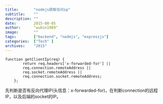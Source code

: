 ```yaml
---
title:       "nodejs获取访问ip"
subtitle:    ""
description: ""
date:        2015-08-05
author:      "wubin1989"
image:       ""
tags:        ["backend", "nodejs", "expressjs"]
categories:  ["Tech" ]
archives:    "2015"
---
```


```
function getClientIp(req) {
        return req.headers['x-forwarded-for'] ||
        req.connection.remoteAddress ||
        req.socket.remoteAddress ||
        req.connection.socket.remoteAddress;
    };
```
先判断是否有反向代理IP(头信息：x-forwarded-for)，在判断connection的远程IP，以及后端的socket的IP。
